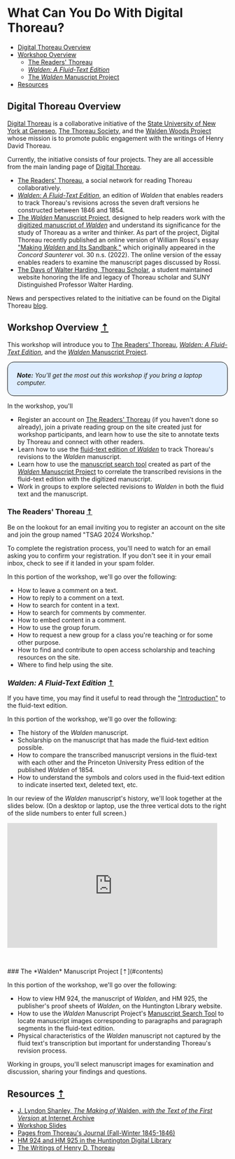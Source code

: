 # What Can You Do With Digital Thoreau?

<a name="contents"></a>

- [Digital Thoreau Overview](#digital-thoreau-overview)
- [Workshop Overview](#workshop-overview)
    - [The Readers' Thoreau](#readers-thoreau)
    - [*Walden: A Fluid-Text Edition*](#fluid-text)
    - [The *Walden* Manuscript Project](#walden-ms-project)
- [Resources](#resources)

## <a name="digital-thoreau-overview"></a> Digital Thoreau Overview

[Digital Thoreau](https://digitalthoreau.org) is a collaborative initiative of the [State University of New York at Geneseo](https://geneseo.edu), [The Thoreau Society](https://thoreausociety.org), and the [Walden Woods Project](https://walden.org) whose mission is to promote public engagement with the writings of Henry David Thoreau.

Currently, the initiative consists of four projects. They are all accessible from the main landing page of [Digital Thoreau](https://digitalthoreau.org).

- [The Readers' Thoreau](https://commons.digitalthoreau.org), a social network for reading Thoreau collaboratively.
- [*Walden: A Fluid-Text Edition*](https://digitalthoreau.org/fluid-text-toc/), an edition of *Walden* that enables readers to track Thoreau's revisions across the seven draft versions he constructed between 1846 and 1854.
- [The *Walden* Manuscript Project](https://digitalthoreau.org/the-walden-manuscript-project/), designed to help readers work with the [digitized manuscript of *Walden*](https://cdm16003.contentdm.oclc.org/digital/collection/p16003coll16) and understand its significance for the study of Thoreau as a writer and thinker. As part of the project, Digital Thoreau recently published an online version of William Rossi's essay ["Making *Walden* and Its Sandbank,"](https://digitalthoreau.org/making-walden-and-its-sandbank/) which originally appeared in the *Concord Saunterer* vol. 30 n.s. (2022). The online version of the essay enables readers to examine the manuscript pages discussed by Rossi.
- [The Days of Walter Harding, Thoreau Scholar](https://walterharding.org), a student maintained website honoring the life and legacy of Thoreau scholar and SUNY Distinguished Professor Walter Harding.

News and perspectives related to the initiative can be found on the Digital Thoreau [blog](https://digitalthoreau.org/blog/).

## <a name="workshop-overview"></a> Workshop Overview [&#8673;](#contents)

This workshop will introduce you to [The Readers' Thoreau](https://commons.digitalthoreau.org), [*Walden: A Fluid-Text Edition*](https://digitalthoreau.org/fluid-text-toc/), and the [*Walden* Manuscript Project](https://digitalthoreau.org/the-walden-manuscript-project/).

<p style="border:1px solid black;border-radius:15px;background:#deedff;padding:1.5em;max-width: 500px;font-style:italic;"><strong>Note:</strong> You'll get the most out this workshop if you bring a laptop computer.</p>

In the workshop, you'll

- Register an account on [The Readers' Thoreau](https://commons.digitalthoreau.org) (if you haven't done so already), join a private reading group on the site created just for workshop participants, and learn how to use the site to annotate texts by Thoreau and connect with other readers.
- Learn how to use the [fluid-text edition of *Walden*](https://digitalthoreau.org/fluid-text-toc/) to track Thoreau's revisions to the *Walden* manuscript.
- Learn how to use the [manuscript search tool](https://digitalthoreau.org/manuscript-search-tool/) created as part of the [*Walden* Manuscript Project](https://digitalthoreau.org/the-walden-manuscript-project/) to correlate the transcribed revisions in the fluid-text edition with the digitized manuscript.
- Work in groups to explore selected revisions to *Walden* in both the fluid text and the manuscript.

### <a name="readers-thoreau"></a> The Readers' Thoreau [&#8673;](#contents)

Be on the lookout for an email inviting you to register an account on the site and join the group named "TSAG 2024 Workshop."

To complete the registration process, you'll need to watch for an email asking you to confirm your registration. If you don't see it in your email inbox, check to see if it landed in your spam folder.

In this portion of the workshop, we'll go over the following:

- How to leave a comment on a text.
- How to reply to a comment on a text.
- How to search for content in a text.
- How to search for comments by commenter.
- How to embed content in a comment.
- How to use the group forum.
- How to request a new group for a class you're teaching or for some other purpose.
- How to find and contribute to open access scholarship and teaching resources on the site.
- Where to find help using the site.

### <a name="fluid-text"></a> *Walden: A Fluid-Text Edition* [&#8673;](#contents)

If you have time, you may find it useful to read through the ["Introduction"](https://digitalthoreau.org/fluid-text-toc/) to the fluid-text edition.

In this portion of the workshop, we'll go over the following:

- The history of the *Walden* manuscript.
- Scholarship on the manuscript that has made the fluid-text edition possible.
- How to compare the transcribed manuscript versions in the fluid-text with each other and the Princeton University Press edition of the published *Walden* of 1854.
- How to understand the symbols and colors used in the fluid-text edition to indicate inserted text, deleted text, etc.

In our review of the *Walden* manuscript's history, we'll look together at the slides below. (On a desktop or laptop, use the three vertical dots to the right of the slide numbers to enter full screen.)

<iframe src="https://docs.google.com/presentation/d/e/2PACX-1vQeK0Lq97sYxxMJNb7FEn6MrZaiD5BriEO6N6LZTFWRg8Pfl6X_HEy06OH0bt4Y2G3fR6qI4VuGuLXz/embed?start=false&loop=false&delayms=3000" frameborder="0" width="480" height="285" allowfullscreen="true" mozallowfullscreen="true" webkitallowfullscreen="true"></iframe>

<p>&nbsp;</p>
### <a name="walden-ms-project"></a> The *Walden* Manuscript Project [&#8673;](#contents)

In this portion of the workshop, we'll go over the following:

- How to view HM 924, the manuscript of *Walden*, and HM 925, the publisher's proof sheets of *Walden*, on the Huntington Library website.
- How to use the *Walden* Manuscript Project's [Manuscript Search Tool](https://digitalthoreau.org/manuscript-search-tool/) to locate manuscript images corresponding to paragraphs and paragraph segments in the fluid-text edition.
- Physical characteristics of the *Walden* manuscript not captured by the fluid text's transcription but important for understanding Thoreau's revision process.

Working in groups, you'll select manuscript images for examination and discussion, sharing your findings and questions.

## <a name="resources"></a> Resources [&#8673;](#contents)

- [J. Lyndon Shanley, *The Making of* Walden, *with the Text of the First Version* at Internet Archive](https://archive.org/details/makingofwaldenwi0000shan/page/n5/mode/2up)
- [Workshop Slides](https://docs.google.com/presentation/d/1Jbp14ri61c6hvCuk8fgwxd0FXkCkJVTn37ifVijqXqs/edit?usp=sharing)
- [Pages from Thoreau's Journal (Fall-Winter 1845-1846)](resources/journal.pdf)
- [HM 924 and HM 925 in the Huntington Digital Library](https://cdm16003.contentdm.oclc.org/digital/collection/p16003coll16)
- [The Writings of Henry D. Thoreau](https://thoreau.library.ucsb.edu/)